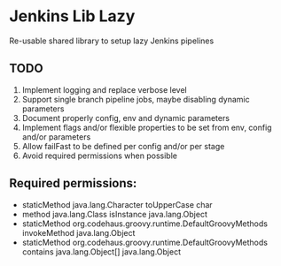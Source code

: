 # Jenkins Lib Lazy
Re-usable shared library to setup lazy Jenkins pipelines

## TODO
1. Implement logging and replace verbose level
1. Support single branch pipeline jobs, maybe disabling dynamic parameters
1. Document properly config, env and dynamic parameters
1. Implement flags and/or flexible properties to be set from env, config and/or parameters
1. Allow failFast to be defined per config and/or per stage
1. Avoid required permissions when possible


## Required permissions:
- staticMethod java.lang.Character toUpperCase char
- method java.lang.Class isInstance java.lang.Object
- staticMethod org.codehaus.groovy.runtime.DefaultGroovyMethods invokeMethod java.lang.Object
- staticMethod org.codehaus.groovy.runtime.DefaultGroovyMethods contains java.lang.Object[] java.lang.Object
